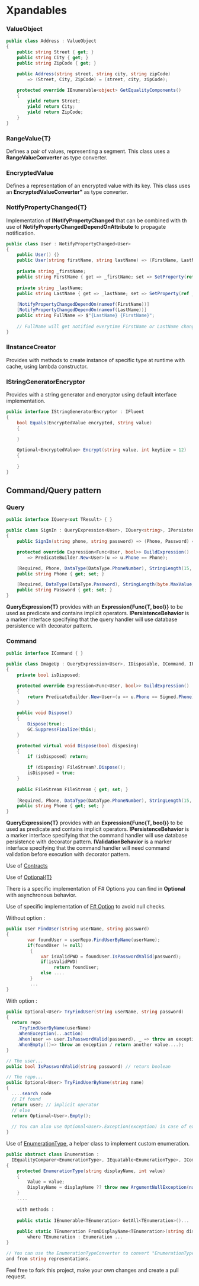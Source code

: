 # Xpandables

### ValueObject

```C#
public class Address : ValueObject
{
    public string Street { get; }
    public string City { get; }
    public string ZipCode { get; }

    public Address(string street, string city, string zipCode)
        => (Street, City, ZipCode) = (street, city, zipCode);

    protected override IEnumerable<object> GetEqualityComponents()
    {
        yield return Street;
        yield return City;
        yield return ZipCode;
    }
}
```

### RangeValue{T}
Defines a pair of values, representing a segment. This class uses a **RangeValueConverter** as type converter.

### EncryptedValue
Defines a representation of an encrypted value with its key. This class uses an **EncryptedValueConverter"** as type converter.

### NotifyPropertyChanged{T}
Implementation of **INotifyPropertyChanged** that can be combined with th use of **NotifyPropertyChangedDependOnAttribute** to propagate notification.

```C#
public class User : NotifyPropertyChanged<User>
{
    public User() {}
    public User(string firstName, string lastName) => (FirstName, LastName) = (firstName, lastName);
    
    private string _firstName;
    public string FirstName { get => _firstName; set => SetProperty(ref _firstName, value); }   
    
    private string _lastName;
    public string LastName { get => _lastName; set => SetProperty(ref _lastName, value); }
    
    [NotifyPropertyChangedDependOn(nameof(FirstName))]
    [NotifyPropertyChangedDependOn(nameof(LastName))]
    public string FullName => $"{LastName} {FirstName}";
    
    // FullName will get notified everytime FirstName or LastName change.
}
```

### IInstanceCreator
Provides with methods to create instance of specific type at runtime with cache, using lambda constructor.

### IStringGeneratorEncryptor
Provides with a string generator and encryptor using default interface implementation.

```C#
public interface IStringGeneratorEncryptor : IFluent
{
    bool Equals(EncryptedValue encrypted, string value)
    {
    
    }

    Optional<EncryptedValue> Encrypt(string value, int keySize = 12)
    {
    
    }
}
```
## Command/Query pattern
### Query
```C#
public interface IQuery<out TResult> { }

public class SignIn : QueryExpression<User>, IQuery<string>, IPersistenceBehavior
{
    public SignIn(string phone, string password) => (Phone, Password) = (phone, password);

    protected override Expression<Func<User, bool>> BuildExpression()
        => PredicateBuilder.New<User>(u => u.Phone == Phone);

    [Required, Phone, DataType(DataType.PhoneNumber), StringLength(15, MinimumLength = 3)]
    public string Phone { get; set; }

    [Required, DataType(DataType.Password), StringLength(byte.MaxValue, MinimumLength = 3)]
    public string Password { get; set; }
}
```
**QueryExpression{T}** provides with an **Expression{Func{T, bool}}** to be used as predicate and contains implicit operators.
**IPersistenceBehavior** is a marker interface specifying that the query handler will use database persistence with decorator pattern.

### Command
```C#
public interface ICommand { }

public class ImageUp : QueryExpression<User>, IDisposable, ICommand, IPersistenceBehavior, IValidationBehavior
{ 
    private bool isDisposed;

    protected override Expression<Func<User, bool>> BuildExpression()
    {
        return PredicateBuilder.New<User>(u => u.Phone == Signed.Phone);
    }

    public void Dispose()
    {
        Dispose(true);
        GC.SuppressFinalize(this);
    }

    protected virtual void Dispose(bool disposing)
    {
        if (isDisposed) return;

        if (disposing) FileStream?.Dispose();
        isDisposed = true;
    }
    
    public FileStream FileStream { get; set; }  
    
    [Required, Phone, DataType(DataType.PhoneNumber), StringLength(15, MinimumLength = 3)]
    public string Phone { get; set; }    
}
```
**QueryExpression{T}** provides with an **Expression{Func{T, bool}}** to be used as predicate and contains implicit operators.
**IPersistenceBehavior** is a marker interface specifying that the command handler will use database persistence with decorator pattern.
**IValidationBehavior** is a marker interface specifying that the command handler will need command validation before execution with decorator pattern.

Use of [Contracts](https://github.com/Francescolis/Xpandables/tree/master/Xpandables.Standards/Contracts)

Use of [Optional{T}](https://github.com/Francescolis/Xpandables/tree/master/Xpandables.Standards/Optionals)

There is a specific implementation of F# Options you can find in **Optional<T>** with asynchronous behavior.

Use of specific implementation of [F# Option](https://docs.microsoft.com/fr-fr/dotnet/fsharp/language-reference/options) to avoid null checks.

Without option :

```C#
public User FindUser(string userName, string password)
{
        var foundUser = userRepo.FindUserByName(userName);
        if(foundUser != null)
         {
             var isValidPWD = foundUser.IsPasswordValid(password);
             if(isValidPWD)
                  return foundUser;
             else ....
         }
         ...
}
```
With option :

```C#
public Optional<User> TryFindUser(string userName, string password)
{
  return repo
    .TryFindUserByName(userName)
    .WhenException(...action)
    .When(user => user.IsPasswordValid(password), _ => throw an exception for example...)
    .WhenEmpty(()=> throw an exception / return another value....);
}

// The user...
public bool IsPasswordValid(string password) // return boolean

// The repo...
public Optional<User> TryFindUserByName(string name)
{
  ....search code
  // If found
  return user; // implicit operator
  // else
  return Optional<User>.Empty();
  
  // You can also use Optional<User>.Exception(exception) in case of exception.
}

```

Use of [EnumerationType](https://github.com/Francescolis/Xpandables/tree/master/Xpandables.Standards/Enumerations),
a helper class to implement custom enumeration.

```C#
public abstract class Enumeration :
  IEqualityComparer<EnumerationType>, IEquatable<EnumerationType>, IComparable<EnumerationType>
{
    protected EnumerationType(string displayName, int value)
    {
        Value = value;
        DisplayName = displayName ?? throw new ArgumentNullException(nameof(displayName));
    }
    ....
    
    with methods :
    
    public static IEnumerable<TEnumeration> GetAll<TEnumeration>()...
    
    public static TEnumeration FromDisplayName<TEnumeration>(string displayName)
        where TEnumeration : Enumeration ...        
}

// You can use the EnumerationTypeConverter to convert "EnumerationType" objects to
and from string representations.

```


Feel free to fork this project, make your own changes and create a pull request.
